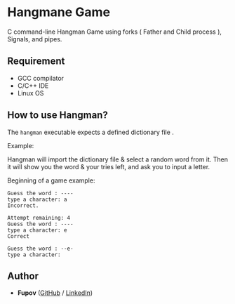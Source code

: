 # Hangmane Game
C command-line Hangman Game using forks ( Father and Child process ), Signals, and pipes.

## Requirement

- GCC compilator
- C/C++ IDE
- Linux OS

## How to use Hangman?

The `hangman` executable expects a defined dictionary file .

Example:

Hangman will import the dictionary file & select a random word from it. Then it will show you the word & your tries left, and ask you to input a letter.

Beginning of a game example:

```
Guess the word : ----
type a character: a
Incorrect.

Attempt remaining: 4
Guess the word : ----
type a character: e
Correct

Guess the word : --e-
type a character:
```

## Author
* **Fupov** ([GitHub](https://github.com/Fupov/) / [LinkedIn](https://www.linkedin.com/in/tchich-aymane/))

